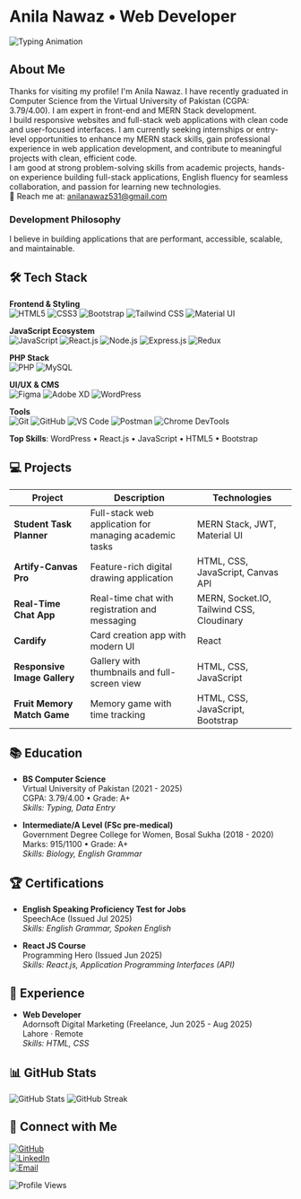 # Anila Nawaz • Web Developer

![Typing Animation](https://readme-typing-svg.demolab.com?font=Fira+Code&size=30&duration=3000&pause=1000&color=20C9B6&center=true&vCenter=true&width=700&lines=Hello%2C+I%27m+Anila+Nawaz;Web+Developer+%26+MERN+Stack+Developer)

## About Me
Thanks for visiting my profile! I'm Anila Nawaz. I have recently graduated in Computer Science from the Virtual University of Pakistan (CGPA: 3.79/4.00). I am expert in front-end and MERN Stack development.  
I build responsive websites and full-stack web applications with clean code and user-focused interfaces. 
I am currently seeking internships or entry-level opportunities to enhance my MERN stack skills, gain professional experience in web application development, and contribute to meaningful projects with clean, efficient code.  
I am good at strong problem-solving skills from academic projects, hands-on experience building full-stack applications, English fluency for seamless collaboration, and passion for learning new technologies.  
📧 Reach me at: [anilanawaz531@gmail.com](mailto:anilanawaz531@gmail.com)

### Development Philosophy
I believe in building applications that are performant, accessible, scalable, and maintainable.

## 🛠 Tech Stack
**Frontend & Styling**  
![HTML5](https://img.shields.io/badge/HTML5-E34F26?style=for-the-badge&logo=html5&logoColor=white)
![CSS3](https://img.shields.io/badge/CSS3-1572B6?style=for-the-badge&logo=css3&logoColor=white)
![Bootstrap](https://img.shields.io/badge/Bootstrap-7952B3?style=for-the-badge&logo=bootstrap&logoColor=white)
![Tailwind CSS](https://img.shields.io/badge/Tailwind_CSS-06B6D4?style=for-the-badge&logo=tailwind-css&logoColor=white)
![Material UI](https://img.shields.io/badge/Material_UI-007FFF?style=for-the-badge&logo=mui&logoColor=white)

**JavaScript Ecosystem**  
![JavaScript](https://img.shields.io/badge/JavaScript-F7DF1E?style=for-the-badge&logo=javascript&logoColor=black)
![React.js](https://img.shields.io/badge/React-20232A?style=for-the-badge&logo=react&logoColor=61DAFB)
![Node.js](https://img.shields.io/badge/Node.js-339933?style=for-the-badge&logo=nodedotjs&logoColor=white)
![Express.js](https://img.shields.io/badge/Express-000000?style=for-the-badge&logo=express&logoColor=white)
![Redux](https://img.shields.io/badge/Redux-764ABC?style=for-the-badge&logo=redux&logoColor=white)

**PHP Stack**  
![PHP](https://img.shields.io/badge/PHP-777BB4?style=for-the-badge&logo=php&logoColor=white)
![MySQL](https://img.shields.io/badge/MySQL-4479A1?style=for-the-badge&logo=mysql&logoColor=white)

**UI/UX & CMS**  
![Figma](https://img.shields.io/badge/Figma-F24E1E?style=for-the-badge&logo=figma&logoColor=white)
![Adobe XD](https://img.shields.io/badge/Adobe_XD-FF61F6?style=for-the-badge&logo=adobe-xd&logoColor=white)
![WordPress](https://img.shields.io/badge/WordPress-21759B?style=for-the-badge&logo=wordpress&logoColor=white)

**Tools**  
![Git](https://img.shields.io/badge/Git-F05032?style=for-the-badge&logo=git&logoColor=white)
![GitHub](https://img.shields.io/badge/GitHub-181717?style=for-the-badge&logo=github&logoColor=white)
![VS Code](https://img.shields.io/badge/VS_Code-007ACC?style=for-the-badge&logo=visual-studio-code&logoColor=white)
![Postman](https://img.shields.io/badge/Postman-FF6C37?style=for-the-badge&logo=postman&logoColor=white)
![Chrome DevTools](https://img.shields.io/badge/Chrome_DevTools-4285F4?style=for-the-badge&logo=google-chrome&logoColor=white)

**Top Skills**: WordPress • React.js • JavaScript • HTML5 • Bootstrap

## 💻 Projects
| Project | Description | Technologies | 
|---------|-------------|--------------|
| **Student Task Planner** | Full-stack web application for managing academic tasks | MERN Stack, JWT, Material UI | 
| **Artify-Canvas Pro** | Feature-rich digital drawing application | HTML, CSS, JavaScript, Canvas API | 
| **Real-Time Chat App** | Real-time chat with registration and messaging | MERN, Socket.IO, Tailwind CSS, Cloudinary |
| **Cardify** | Card creation app with modern UI | React | [GitHub](https://github.com/anilaanilan/Cardify) |
| **Responsive Image Gallery** | Gallery with thumbnails and full-screen view | HTML, CSS, JavaScript | 
| **Fruit Memory Match Game** | Memory game with time tracking | HTML, CSS, JavaScript, Bootstrap |

## 📚 Education
- **BS Computer Science**  
Virtual University of Pakistan (2021 - 2025)  
CGPA: 3.79/4.00 • Grade: A+  
*Skills: Typing, Data Entry*

- **Intermediate/A Level (FSc pre-medical)**  
Government Degree College for Women, Bosal Sukha (2018 - 2020)  
Marks: 915/1100 • Grade: A+  
*Skills: Biology, English Grammar*

## 🏆 Certifications
- **English Speaking Proficiency Test for Jobs**  
SpeechAce (Issued Jul 2025)  
*Skills: English Grammar, Spoken English*

- **React JS Course**  
Programming Hero (Issued Jun 2025)  
*Skills: React.js, Application Programming Interfaces (API)*

## 💼 Experience
- **Web Developer**  
Adornsoft Digital Marketing (Freelance, Jun 2025 - Aug 2025)  
Lahore · Remote  
*Skills: HTML, CSS*

## 📊 GitHub Stats
![GitHub Stats](https://github-readme-stats.vercel.app/api?username=anilaanilan&show_icons=true&theme=merko&count_private=true&hide_border=true&bg_color=0d1117)
![GitHub Streak](https://streak-stats.demolab.com/?user=anilaanilan&theme=merko&hide_border=true&background=0d1117)

## 🤝 Connect with Me
[![GitHub](https://img.shields.io/badge/GitHub-181717?style=for-the-badge&logo=github&logoColor=white&size=large)](https://github.com/anilaanilan)  
[![LinkedIn](https://img.shields.io/badge/LinkedIn-0077B5?style=for-the-badge&logo=linkedin&logoColor=white&size=large)](https://linkedin.com/in/anila-nawaz)  
[![Email](https://img.shields.io/badge/Email-D14836?style=for-the-badge&logo=gmail&logoColor=white&size=large)](mailto:anilanawaz531@gmail.com)  

![Profile Views](https://komarev.com/ghpvc/?username=anilaanilan&color=20c9b6&style=flat-square)
